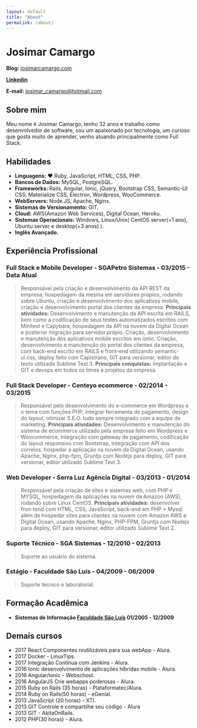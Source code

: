 ```yaml
---
layout: default
title: "About"
permalink: /about/
---
```


# Josimar Camargo

**Blog:** [josimarcamargo.com](https://josimarcamargo.com)

**[Linkedin](www.linkedin.com/in/josimar-camargo)**

**E-mail:** josimar_camargo@hotmail.com

## Sobre mim

Meu nome é Josimar Camargo, tenho 32 anos e trabalho como desenvolvedor de software, sou um apaixonado por tecnologia, um curioso que gosta muito de aprender, venho atuando principalmente como Full Stack.

## Habilidades

* **Linguagens:** :heart: Ruby, JavaScript, HTML, CSS, PHP.
* **Bancos de Dados:** MySQL, PostgreSQL.
* **Frameworks:** Rails, Angular, Ionic, jQuery, Bootstrap CSS, Semantic-UI CSS, Materialize CSS, Electron, Wordpress, WooCommerce.
* **WebServers:** Node.JS, Apache, Nginx.
* **Sistemas de Versionamento:** GIT.
* **Cloud:** AWS(Amazon Web Services), Digital Ocean, Heroku.
* **Sistemas Operacionais:** Windows, Linux/Unix( CentOS server(+1 ano), Ubuntu server e desktop(+3 anos) ).
* **Inglês Avançado.**

## Experiência Profissional

### Full Stack e Mobile Developer - SGAPetro Sistemas - 03/2015 - Data Atual
> Responsável pela criação e desenvolvimento da API REST da empresa, hospedagem da mesma em servidores própios, rodando sobre Ubuntu, criação e desenvolvimento dos aplicativos mobile, criação e desenvolvimento portal dos clientes da empresa. **Principais atividades:** Desenvolvimento e manutenção da API escrita em RAILS, bem como a codificação de seus testes automatizados escritos com Minitest e Capybara, hospedagem da API na nuvem da Digital Ocean e posterior migração para servidor própio. Criação, desenvolvimento e manutenção dos aplicativos mobile escritos em ionic. Criação, desenvolvimento e manutenção do portal dos clientes da empresa, com back-end escrito em RAILS e front-end utilizando semantic-ui.css, deploy feito com Capistrano, GIT para versionar, editor de texto utilizado Sublime Text 3. **Principais conquistas:** Implantação e GIT e devops em todos os times e projetos da empresa.

### Full Stack Developer - Centeyo ecommerce - 02/2014 - 03/2015
> Responsável pelo desenvolvimento do e-commerce em Wordpress e o tema com funções PHP, integrar ferramenta de pagamento, design do layout, otimizar S.E.O. tudo sempre integrado com a equipe de marketing. **Principais atividades:** Desenvolvimento e manutenção do sistema de ecommerce utilizado pela empresa feito em Wordpress e Woocommerce, integração com gateway de pagamento, codificação do layout responsivo com Bootstrap, integração com API dos correios, hospedar a aplicação na nuvem da Digital Ocean, usando Apache, Nginx, php­-fpm, Gruntjs com Nodejs para deploy, GIT para versionar, editor utilizado Sublime Text 3.

### Web Developer - Serra Luz Agência Digital - 03/2013 - 01/2014
> Responsável pela criação de sites e sistemas web, com PHP e MYSQL, hospedagem da aplicações na nuvem da Amazon (AWS), rodando sobre Linux CentOS. **Principais atividades:** desenvolver fron-t­end com HTML, CSS, JavaScript, back­-end em PHP + Mysql além de hospedar sites para clientes na nuvem com Amazon AWS e Digital Ocean, usando Apache, Nginx, PHP-FPM, Gruntjs com Nodejs para deploy, GIT para versionar, editor utilizado Sublime Text 2.

### Suporte Técnico - SGA Sistemas - 12/2010 - 02/2013
> Suporte ao usuário do sistema.

### Estágio - Faculdade São Luís - 04/2009 - 06/2009
> Suporte técnico e laboratorial.

## Formação Acadêmica

* **Sistemas de Informação [Faculdade São Luís](http://saoluis.br/) 01/2005 - 12/2009**

## Demais cursos

* 2017 React Componentes reutilizáveis para sua webApp - Alura.
* 2017 Docker - LinuxTips.
* 2017 Integração Contínua com Jenkins - Alura.
* 2016 Ionic desenvolvimento de aplicações híbridas mobile - Alura.
* 2016 Angular/Ionic - Webschool.
* 2016 AngularJS Crie webapps poderosas - Alura.
* 2015 Ruby on Rails (35 horas) - Plataformatec/Alura.
* 2014 Ruby on Rails(50 horas) - eGenial.
* 2013 JavaScript (20 horas) - XTI.
* 2013 GIT Controle e compartilhe seu código - Alura
* 2013 GIT - AkitaOnRails.
* 2012 PHP(30 horas) - Alura.

